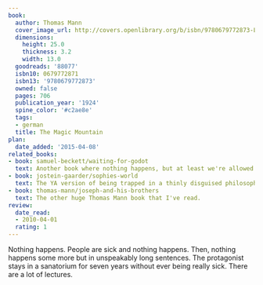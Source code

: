```yaml
---
book:
  author: Thomas Mann
  cover_image_url: http://covers.openlibrary.org/b/isbn/9780679772873-L.jpg
  dimensions:
    height: 25.0
    thickness: 3.2
    width: 13.0
  goodreads: '88077'
  isbn10: 0679772871
  isbn13: '9780679772873'
  owned: false
  pages: 706
  publication_year: '1924'
  spine_color: '#c2ae8e'
  tags:
  - german
  title: The Magic Mountain
plan:
  date_added: '2015-04-08'
related_books:
- book: samuel-beckett/waiting-for-godot
  text: Another book where nothing happens, but at least we're allowed to have fun.
- book: jostein-gaarder/sophies-world
  text: The YA version of being trapped in a thinly disguised philosophy lecture.
- book: thomas-mann/joseph-and-his-brothers
  text: The other huge Thomas Mann book that I've read.
review:
  date_read:
  - 2010-04-01
  rating: 1
---
```


Nothing happens. People are sick and nothing happens. Then, nothing happens some more but in unspeakably long sentences.
The protagonist stays in a sanatorium for seven years without ever being really sick. There are a lot of lectures.
